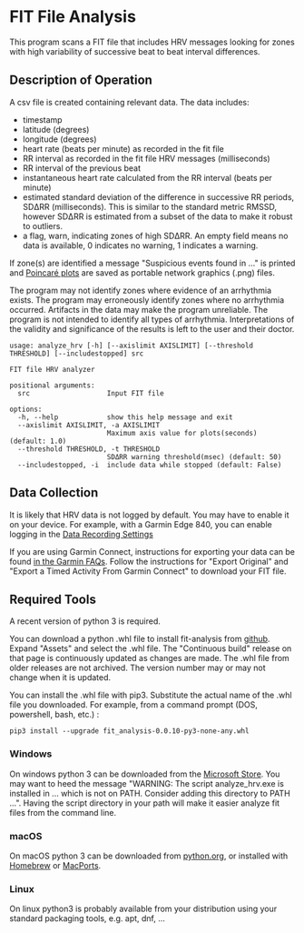 # FIT File Analysis

This program scans a FIT file that includes HRV messages looking for zones with high variability of successive beat to beat interval differences.  

## Description of Operation

A csv file is created containing relevant data.  The data includes:
- timestamp
- latitude (degrees)
- longitude (degrees)
- heart rate (beats per minute) as recorded in the fit file
- RR interval as recorded in the fit file HRV messages (milliseconds)
- RR interval of the previous beat
- instantaneous heart rate calculated from the RR interval (beats per minute)
- estimated standard deviation of the difference in successive RR periods, SDΔRR (milliseconds).  This is similar to the standard metric RMSSD, however SDΔRR is estimated from a subset of the data to make it robust to outliers.
- a flag, warn, indicating zones of high SDΔRR.  An empty field means no data is available, 0 indicates no warning, 1 indicates a warning.

If zone(s) are identified a message "Suspicious events found in ..." is printed and [Poincaré plots](https://en.wikipedia.org/wiki/Poincar%C3%A9_plot) are saved as portable network graphics (.png) files.

The program may not identify zones where evidence of an arrhythmia exists.  The program may erroneously identify zones where no arrhythmia occurred.  Artifacts in the data may make the program unreliable.  The program is not intended to identify all types of arrhythmia.  Interpretations of the validity and significance of the results is left to the user and their doctor.

```
usage: analyze_hrv [-h] [--axislimit AXISLIMIT] [--threshold THRESHOLD] [--includestopped] src

FIT file HRV analyzer

positional arguments:
  src                   Input FIT file

options:
  -h, --help            show this help message and exit
  --axislimit AXISLIMIT, -a AXISLIMIT
                        Maximum axis value for plots(seconds) (default: 1.0)
  --threshold THRESHOLD, -t THRESHOLD
                        SDΔRR warning threshold(msec) (default: 50)
  --includestopped, -i  include data while stopped (default: False)
```

## Data Collection

It is likely that HRV data is not logged by default.  You may have to enable it on your device.  For example, with a Garmin Edge 840, you can enable logging in the [Data Recording Settings](https://www8.garmin.com/manuals/webhelp/GUID-16B12CFE-F96E-4DE9-9F5F-8C4A5936D3B9/EN-US/GUID-5BF2156B-9740-47F1-A564-FA22D55FDEB1.html#)

If you are using Garmin Connect, instructions for exporting your data can be found [in the Garmin FAQs](https://support.garmin.com/en-US/?faq=W1TvTPW8JZ6LfJSfK512Q8).  Follow the instructions for "Export Original" and "Export a Timed Activity From Garmin Connect" to download your FIT file.

## Required Tools

A recent version of python 3 is required. 

You can download a python .whl file to install fit-analysis from [github](https://github.com/tsteven4/fit-analysis/releases).  Expand "Assets" and select the .whl file.  The "Continuous build" release on that page is continuously updated as changes are made.  The .whl file from older releases are not archived.  The version number may or may not change when it is updated.

You can install the .whl file with pip3.  Substitute the actual name of the .whl file you downloaded.  For example, from a command prompt (DOS, powershell, bash, etc.) :
```
pip3 install --upgrade fit_analysis-0.0.10-py3-none-any.whl
```

### Windows

On windows python 3 can be downloaded from the [Microsoft Store](https://apps.microsoft.com/store/detail/python-310/9PJPW5LDXLZ5).  You may want to heed the message "WARNING: The script analyze_hrv.exe is installed in ... which is not on PATH.  Consider adding this directory to PATH ...".  Having the script directory in your path will make it easier analyze fit files from the command line.

### macOS

On macOS python 3 can be downloaded from [python.org](https://www.python.org/downloads/macos/), or installed with [Homebrew](https://brew.sh/) or [MacPorts](https://ports.macports.org/).

### Linux

On linux python3 is probably available from your distribution using your standard packaging tools, e.g. apt, dnf, ...
